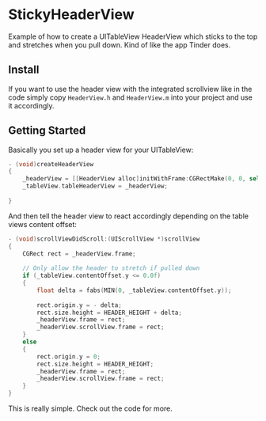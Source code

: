 StickyHeaderView
================

Example of how to create a UITableView HeaderView which sticks to the top and stretches when you pull down. Kind of like the app Tinder does.

## Install

If you want to use the header view with the integrated scrollview like in the code simply copy `HeaderView.h` and `HeaderView.m` into your project and use it accordingly.

## Getting Started

Basically you set up a header view for your UITableView:

```objectivec
- (void)createHeaderView
{
    _headerView = [[HeaderView alloc]initWithFrame:CGRectMake(0, 0, self.view.frame.size.width, HEADER_HEIGHT)];
    _tableView.tableHeaderView = _headerView;
    
}
```

And then tell the header view to react accordingly depending on the table views content offset:

```objectivec
- (void)scrollViewDidScroll:(UIScrollView *)scrollView
{
    CGRect rect = _headerView.frame;
    
    // Only allow the header to stretch if pulled down
    if (_tableView.contentOffset.y <= 0.0f)
    {
        float delta = fabs(MIN(0, _tableView.contentOffset.y));
        
        rect.origin.y = - delta;
        rect.size.height = HEADER_HEIGHT + delta;
        _headerView.frame = rect;
        _headerView.scrollView.frame = rect;
    }
    else
    {
        rect.origin.y = 0;
        rect.size.height = HEADER_HEIGHT;
        _headerView.frame = rect;
        _headerView.scrollView.frame = rect;
    }
}
```

This is really simple. Check out the code for more.
